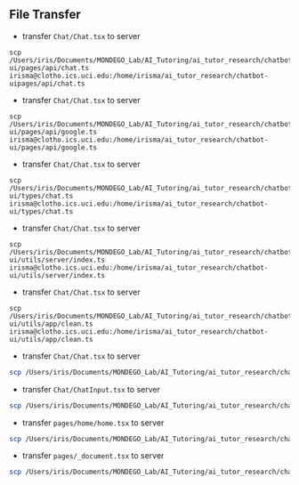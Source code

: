 ## File Transfer

- transfer `Chat/Chat.tsx` to server
```
scp /Users/iris/Documents/MONDEGO_Lab/AI_Tutoring/ai_tutor_research/chatbot-ui/pages/api/chat.ts irisma@clotho.ics.uci.edu:/home/irisma/ai_tutor_research/chatbot-uipages/api/chat.ts
```

- transfer `Chat/Chat.tsx` to server
```
scp /Users/iris/Documents/MONDEGO_Lab/AI_Tutoring/ai_tutor_research/chatbot-ui/pages/api/google.ts irisma@clotho.ics.uci.edu:/home/irisma/ai_tutor_research/chatbot-ui/pages/api/google.ts
```

- transfer `Chat/Chat.tsx` to server
```
scp /Users/iris/Documents/MONDEGO_Lab/AI_Tutoring/ai_tutor_research/chatbot-ui/types/chat.ts irisma@clotho.ics.uci.edu:/home/irisma/ai_tutor_research/chatbot-ui/types/chat.ts
```

- transfer `Chat/Chat.tsx` to server
```
scp /Users/iris/Documents/MONDEGO_Lab/AI_Tutoring/ai_tutor_research/chatbot-ui/utils/server/index.ts irisma@clotho.ics.uci.edu:/home/irisma/ai_tutor_research/chatbot-ui/utils/server/index.ts
```

- transfer `Chat/Chat.tsx` to server
```
scp /Users/iris/Documents/MONDEGO_Lab/AI_Tutoring/ai_tutor_research/chatbot-ui/utils/app/clean.ts irisma@clotho.ics.uci.edu:/home/irisma/ai_tutor_research/chatbot-ui/utils/app/clean.ts
```

- transfer `Chat/Chat.tsx` to server
```sh
scp /Users/iris/Documents/MONDEGO_Lab/AI_Tutoring/ai_tutor_research/chatbot-ui/components/Chat/Chat.tsx irisma@clotho.ics.uci.edu:/home/irisma/ai_tutor_research/chatbot-ui/components/Chat/Chat.tsx
```

- transfer `Chat/ChatInput.tsx` to server
```sh
scp /Users/iris/Documents/MONDEGO_Lab/AI_Tutoring/ai_tutor_research/chatbot-ui/components/Chat/ChatInput.tsx irisma@clotho.ics.uci.edu:/home/irisma/ai_tutor_research/chatbot-ui/components/Chat/ChatInput.tsx
```

- transfer `pages/home/home.tsx` to server
```sh
scp /Users/iris/Documents/MONDEGO_Lab/AI_Tutoring/ai_tutor_research/chatbot-ui/pages/home/home.tsx irisma@clotho.ics.uci.edu:/home/irisma/ai_tutor_research/chatbot-ui/pages/home/home.tsx
```

- transfer `pages/_document.tsx` to server
```sh
scp /Users/iris/Documents/MONDEGO_Lab/AI_Tutoring/ai_tutor_research/chatbot-ui/pages/_document.tsx irisma@clotho.ics.uci.edu:/home/irisma/ai_tutor_research/chatbot-ui/pages/_document.tsx
```
